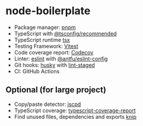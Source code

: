 # node-boilerplate

- Package manager: [pnpm](https://pnpm.io/)
- TypeScript with [@tsconfig/recommended](https://github.com/tsconfig/bases)
- TypeScript runtime [tsx](https://github.com/privatenumber/tsx)
- Testing Framework: [Vitest](https://vitest.dev/)
- Code coverage report: [Codecov](https://about.codecov.io/)
- Linter: [eslint](https://eslint.org/) with [@antfu/eslint-config](https://github.com/antfu/eslint-config)
- Git hooks: [husky](https://github.com/typicode/husky) with [lint-staged](https://github.com/lint-staged/lint-staged)
- CI: GitHub Actions

## Optional (for large project)

- Copy/paste detector: [jscpd](https://github.com/kucherenko/jscpd)
- TypeScript coverage: [typescript-coverage-report](https://github.com/alexcanessa/typescript-coverage-report)
- Find unused files, dependencies and exports [knip](https://github.com/webpro/knip)
